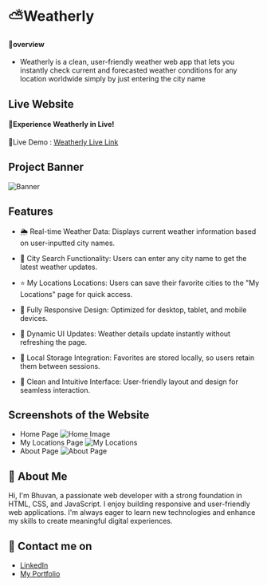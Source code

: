 # ⛅Weatherly

#### 🔰overview
- Weatherly is a clean, user-friendly weather web app that lets you instantly check current and forecasted weather conditions for any location worldwide simply by just entering the city name
## Live Website
#### 🚀Experience Weatherly in Live!
🔗Live Demo :
[Weatherly Live Link](https://bhuvan-anupoju.github.io/weatherly/)
## Project Banner
![Banner](https://github.com/user-attachments/assets/ba5c8242-524e-4945-89b0-d7966e1dec0f)
## Features

- 🌦️ Real-time Weather Data: Displays current weather information based on user-inputted city names.

- 🔎 City Search Functionality: Users can enter any city name to get the latest weather updates.

- ⭐ My Locations Locations: Users can save their favorite cities to the "My Locations" page for quick access.

- 📱 Fully Responsive Design: Optimized for desktop, tablet, and mobile devices.

- 🔄 Dynamic UI Updates: Weather details update instantly without refreshing the page.

- 💾 Local Storage Integration: Favorites are stored locally, so users retain them between sessions.

- 🧭 Clean and Intuitive Interface: User-friendly layout and design for seamless interaction.

## Screenshots of the Website
- Home Page
![Home Image](https://github.com/user-attachments/assets/8440fbbe-60a5-4367-bf0a-fd7dc60192ad)
- My Locations Page
![My Locations](https://github.com/user-attachments/assets/88de4e82-9cd3-4b47-81f5-b270741bc058)
- About Page
![About Page](https://github.com/user-attachments/assets/57cd45ff-be6e-40f2-acea-4862fb44b0fd)
## 👦 About Me
Hi, I'm Bhuvan, a passionate web developer with a strong foundation in HTML, CSS, and JavaScript. I enjoy building responsive and user-friendly web applications. I'm always eager to learn new technologies and enhance my skills to create meaningful digital experiences.
## 🔗 Contact me on
- [LinkedIn](https://www.linkedin.com/)
 - [My Portfolio](https://katherineoelsner.com/)
